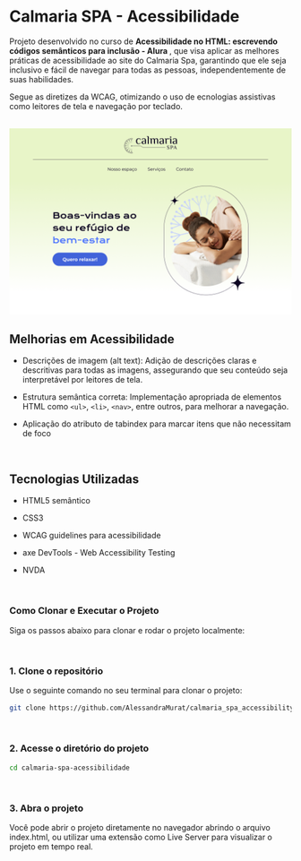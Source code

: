 # Calmaria SPA - Acessibilidade


Projeto desenvolvido no curso de <b> Acessibilidade no HTML: escrevendo códigos semânticos para inclusão - Alura </b>, que visa aplicar as melhores práticas de acessibilidade ao site do Calmaria Spa, garantindo que ele seja inclusivo e fácil de navegar para todas as pessoas, independentemente de suas habilidades. 

Segue as diretizes da WCAG, otimizando o uso de ecnologias assistivas como leitores de tela e navegação por teclado.

<br/>

<img src="/assets/cover.png" alt="capa do projeto calmaria spa">

<br/>

## Melhorias em Acessibilidade

- Descrições de imagem (alt text): Adição de descrições claras e descritivas para todas as imagens, assegurando que seu conteúdo seja interpretável por leitores de tela.
- Estrutura semântica correta: Implementação apropriada de elementos HTML como `<ul>`, `<li>`, `<nav>`, entre outros, para melhorar a navegação.
- Aplicação do atributo de tabindex para marcar itens que não necessitam de foco

  <br/>

## Tecnologias Utilizadas
- HTML5 semântico
- CSS3
- WCAG guidelines para acessibilidade
- axe DevTools - Web Accessibility Testing
- NVDA

  <br/>

### Como Clonar e Executar o Projeto

Siga os passos abaixo para clonar e rodar o projeto localmente:

<br/>

### 1. Clone o repositório
Use o seguinte comando no seu terminal para clonar o projeto:

``` bash
git clone https://github.com/AlessandraMurat/calmaria_spa_accessibility.git
```

<br/>

### 2. Acesse o diretório do projeto

``` bash
cd calmaria-spa-acessibilidade
```
<br/>


### 3. Abra o projeto
Você pode abrir o projeto diretamente no navegador abrindo o arquivo index.html, ou utilizar uma extensão como Live Server para visualizar o projeto em tempo real.
